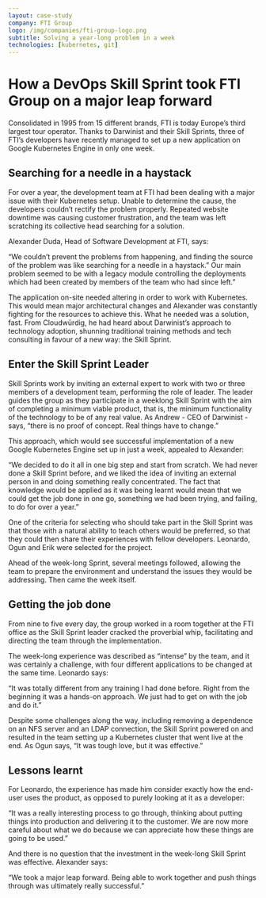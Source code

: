 ```yaml
---
layout: case-study
company: FTI Group
logo: /img/companies/fti-group-logo.png
subtitle: Solving a year-long problem in a week
technologies: [kubernetes, git]
---
```


<!-- <span class="image right"><img src="{{ "/images/fti-group.png" | absolute_url }}" alt="" /></span>
 -->

# How a DevOps Skill Sprint took FTI Group on a major leap forward


Consolidated in 1995 from 15 different brands, FTI is today Europe’s third largest tour operator. Thanks to Darwinist and their Skill Sprints, three of FTI’s developers have recently managed to set up a new application on Google Kubernetes Engine in only one week. 


## Searching for a needle in a haystack

For over a year, the development team at FTI had been dealing with a major issue with their Kubernetes setup. Unable to determine the cause, the developers couldn’t rectify the problem properly. Repeated website downtime was causing customer frustration, and the team was left scratching its collective head searching for a solution.

Alexander Duda, Head of Software Development at FTI, says: 
<p class="box has-background-dark">“We couldn’t prevent the problems from happening, and finding the source of the problem was like searching for a needle in a haystack.” Our main problem seemed to be with a legacy module controlling the deployments which had been created by members of the team who had since left.”</p>

The application on-site needed altering in order to work with Kubernetes. This would mean major architectural changes and Alexander was constantly fighting for the resources to achieve this. What he needed was a solution, fast. From Cloudwürdig, he had heard about Darwinist’s approach to technology adoption, shunning traditional training methods and tech consulting in favour of a new way: the Skill Sprint.


## Enter the Skill Sprint Leader

Skill Sprints work by inviting an external expert to work with two or three members of a development team, performing the role of leader. The leader guides the group as they participate in a weeklong Skill Sprint with the aim of completing a minimum viable product, that is, the minimum functionality of the technology to be of any real value. As Andrew - CEO of Darwinist - says, “there is no proof of concept. Real things have to change.”

This approach, which would see successful implementation of a new Google Kubernetes Engine set up in just a week, appealed to Alexander: 
<p class="box has-background-dark">“We decided to do it all in one big step and start from scratch. We had never done a Skill Sprint before, and we liked the idea of inviting an external person in and doing something really concentrated. The fact that knowledge would be applied as it was being learnt would mean that we could get the job done in one go, something we had been trying, and failing, to do for over a year.”</p>

One of the criteria for selecting who should take part in the Skill Sprint was that those with a natural ability to teach others would be preferred, so that they could then share their experiences with fellow developers. Leonardo, Ogun and Erik were selected for the project.  

Ahead of the week-long Sprint, several meetings followed, allowing the team to prepare the environment and understand the issues they would be addressing. Then came the week itself. 


## Getting the job done

From nine to five every day, the group worked in a room together at the FTI office as the Skill Sprint leader cracked the proverbial whip, facilitating and directing the team through the implementation. 

The week-long experience was described as “intense” by the team, and it was certainly a challenge, with four different applications to be changed at the same time. Leonardo says: 
<p class="box has-background-dark">“It was totally different from any training I had done before. Right from the beginning it was a hands-on approach. We just had to get on with the job and do it.”</p>

Despite some challenges along the way, including removing a dependence on an NFS server and an LDAP connection, the Skill Sprint powered on and resulted in the team setting up a Kubernetes cluster that went live at the end. As Ogun says, “It was tough love, but it was effective.”


## Lessons learnt

For Leonardo, the experience has made him consider exactly how the end-user uses the product, as opposed to purely looking at it as a developer: 
<p class="box has-background-dark">“It was a really interesting process to go through, thinking about putting things into production and delivering it to the customer. We are now more careful about what we do because we can appreciate how these things are going to be used.”</p>

And there is no question that the investment in the week-long Skill Sprint was effective. Alexander says: 

<p class="box has-background-dark">“We took a major leap forward. Being able to work together and push things through was ultimately really successful.”</p>